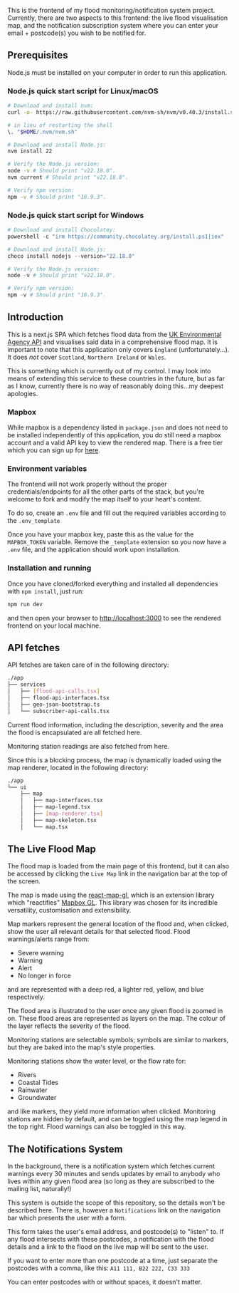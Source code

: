 This is the frontend of my flood monitoring/notification system project.
Currently, there are two aspects to this frontend: the live flood visualisation map,
and the notification subscription system where you can enter your email + postcode(s)
you wish to be notified for.

## Prerequisites

Node.js must be installed on your computer in order to run this application.
### Node.js quick start script for Linux/macOS

```bash 
# Download and install nvm:
curl -o- https://raw.githubusercontent.com/nvm-sh/nvm/v0.40.3/install.sh | bash

# in lieu of restarting the shell
\. "$HOME/.nvm/nvm.sh"

# Download and install Node.js:
nvm install 22

# Verify the Node.js version:
node -v # Should print "v22.18.0".
nvm current # Should print "v22.18.0".

# Verify npm version:
npm -v # Should print "10.9.3".
```

### Node.js quick start script for Windows

```powershell
# Download and install Chocolatey:
powershell -c "irm https://community.chocolatey.org/install.ps1|iex"

# Download and install Node.js:
choco install nodejs --version="22.18.0"

# Verify the Node.js version:
node -v # Should print "v22.18.0".

# Verify npm version:
npm -v # Should print "10.9.3".

```

## Introduction

This is a next.js SPA which fetches flood data from the [UK Environmental Agency API](https://environment.data.gov.uk/flood-monitoring/doc/reference)
and visualises said data in a comprehensive flood map. It is important to note that this application only
covers `England` (unfortunately...). It does *not* cover `Scotland`, `Northern Ireland` or `Wales`.

This is something which is currently out of my control. I may look into means of extending this
service to these countries in the future, but as far as I know, currently there is no way
of reasonably doing this...my deepest apologies.

### Mapbox

While mapbox is a dependency listed in `package.json` and does not need to be installed independently of
this application, you do still need a mapbox account and a valid API key to view the rendered map.
There is a free tier which you can sign up for [here](https://account.mapbox.com/auth/signup/?page=/).


### Environment variables
The frontend will not work properly without the proper credentials/endpoints for
all the other parts of the stack, but you're welcome to fork and modify the map
itself to your heart's content.

To do so, create an `.env` file and fill out the required variables according to the
`.env_template`

Once you have your mapbox key, paste this as the value for the `MAPBOX_TOKEN` variable.
Remove the `_template` extension so you now have a `.env` file, and the application
should work upon installation.


### Installation and running


Once you have cloned/forked everything and installed all
dependencies with ```npm install```, just run:

```bash
npm run dev
```

and then open your browser to [http://localhost:3000](http://localhost:3000) to see the rendered frontend
on your local machine.

## API fetches

API fetches are taken care of in the following directory:

```bash
./app
├── services
│   ├── [flood-api-calls.tsx]
│   ├── flood-api-interfaces.tsx
│   ├── geo-json-bootstrap.ts
│   └── subscriber-api-calls.tsx

```

Current flood information, including the description, severity and the 
area the flood is encapsulated are all fetched here.

Monitoring station readings are also fetched from here.

Since this is a blocking process, the map is dynamically loaded using the map renderer,
located in the following directory:

```bash
./app
└── ui
    ├── map
    │   ├── map-interfaces.tsx
    │   ├── map-legend.tsx
    │   ├── [map-renderer.tsx]
    │   ├── map-skeleton.tsx
    │   └── map.tsx
```

## The Live Flood Map

The flood map is loaded from the main page of this frontend, but it can also be
accessed by clicking the `Live Map` link in the navigation bar at the top of the screen.

The map is made using the [react-map-gl](https://visgl.github.io/react-map-gl/), which
is an extension library which "reactifies" [Mapbox GL](https://www.mapbox.com/mapbox-gljs).
This library was chosen for its incredible versatility, customisation and extensibility.

Map markers represent the general location of the flood and, 
when clicked, show the user all relevant details for that selected flood.
Flood warnings/alerts range from:

- Severe warning
- Warning
- Alert
- No longer in force

and are represented with a deep red, a lighter red, yellow, and blue respectively.

The flood area is illustrated to the user once any given flood is zoomed in on.
These flood areas are represented as layers on the map. The colour of the layer reflects
the severity of the flood.

Monitoring stations are selectable symbols; symbols are similar to markers, 
but they are baked into the map's style properties.

Monitoring stations show the water level, or the flow rate for:

- Rivers
- Coastal Tides
- Rainwater
- Groundwater

and like markers, they yield more information when clicked.
Monitoring stations are hidden by default, and can be toggled using the map legend in
the top right. Flood warnings can also be toggled in this way.

## The Notifications System

In the background, there is a notification system which fetches current warnings
every 30 minutes and sends updates by email to anybody who lives within any
given flood area (so long as they are subscribed to the mailing list, naturally!)

This system is outside the scope of this repository, so the details won't be described here.
There is, however a `Notifications` link on the navigation bar which presents
the user with a form. 

This form takes the user's email address, and postcode(s)
to "listen" to. If any flood intersects with these postcodes, a notification
with the flood details and a link to the flood on the live map will be sent to the
user.

If you want to enter more than one postcode at a time, just separate the postcodes
with a comma, like this:
`A11 111, B22 222, C33 333`

You can enter postcodes with or without spaces, it doesn't matter.